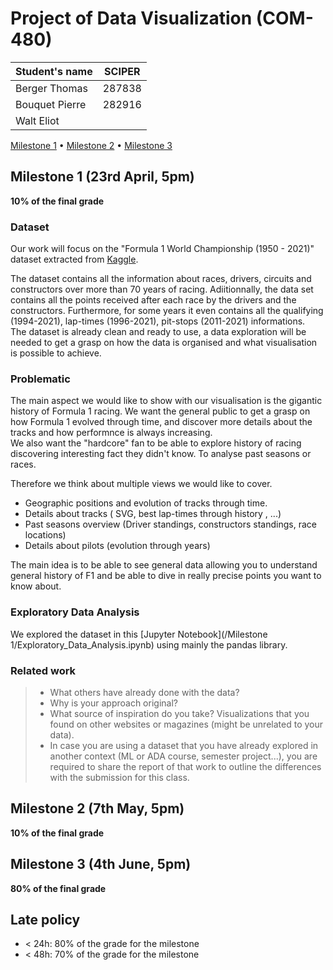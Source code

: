 # Project of Data Visualization (COM-480)

| Student's name | SCIPER |
| -------------- | ------ |
| Berger Thomas | 287838 |
| Bouquet Pierre | 282916 |
| Walt Eliot| |

[Milestone 1](#milestone-1) • [Milestone 2](#milestone-2) • [Milestone 3](#milestone-3)

## Milestone 1 (23rd April, 5pm)

**10% of the final grade**

### Dataset

Our work will focus on the "Formula 1 World Championship (1950 - 2021)" dataset extracted from [Kaggle](https://www.kaggle.com/rohanrao/formula-1-world-championship-1950-2020).

The dataset contains all the information about races, drivers, circuits and constructors over more than 70 years of racing. Adiitionnally, the data set contains all the points received after each race by the drivers and the constructors. Furthermore, for some years it even contains all the  qualifying (1994-2021), lap-times (1996-2021), pit-stops (2011-2021) informations.<br>
The dataset is already clean and ready to use, a data exploration will be needed to get a grasp on how the data is organised and what visualisation is possible to achieve.
 

### Problematic

The main aspect we would like to show with our visualisation is the gigantic history of Formula 1 racing. We want the general public to get a grasp on how Formula 1 evolved through time, and discover more details about the tracks and how performnce is always increasing.<br>
We also want the "hardcore" fan to be able to explore history of racing discovering interesting fact they didn't know. To analyse past seasons or races.

Therefore we think about multiple views we would like to cover.
 - Geographic positions and evolution of tracks through time.
 - Details about tracks ( SVG, best lap-times through history , ...)
 - Past seasons overview (Driver standings, constructors standings, race locations)
 - Details about pilots (evolution through years)

The main idea is to be able to see general data allowing you to understand general history of F1 and be able to dive in really precise points you want to know about.


### Exploratory Data Analysis

We explored the dataset in this [Jupyter Notebook](/Milestone 1/Exploratory_Data_Analysis.ipynb) using mainly the pandas library.  

### Related work


> - What others have already done with the data?
> - Why is your approach original?
> - What source of inspiration do you take? Visualizations that you found on other websites or magazines (might be unrelated to your data).
> - In case you are using a dataset that you have already explored in another context (ML or ADA course, semester project...), you are required to share the report of that work to outline the differences with the submission for this class.

## Milestone 2 (7th May, 5pm)

**10% of the final grade**


## Milestone 3 (4th June, 5pm)

**80% of the final grade**


## Late policy

- < 24h: 80% of the grade for the milestone
- < 48h: 70% of the grade for the milestone

